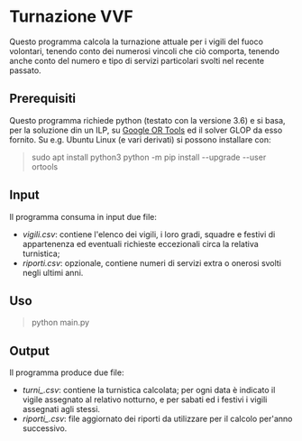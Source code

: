 # Turnazione VVF
Questo programma calcola la turnazione attuale per i vigili del fuoco volontari, tenendo conto dei numerosi vincoli che ciò comporta, tenendo anche conto del numero e tipo di servizi particolari svolti nel recente passato.

## Prerequisiti
Questo programma richiede python (testato con la versione 3.6) e si basa, per la soluzione din un ILP, su [Google OR Tools](https://developers.google.com/optimization) ed il solver GLOP da esso fornito.
Su e.g. Ubuntu Linux (e vari derivati) si possono installare con:
> sudo apt install python3
> python -m pip install --upgrade --user ortools

## Input
Il programma consuma in input due file:
* *vigili.csv*: contiene l'elenco dei vigili, i loro gradi, squadre e festivi di appartenenza ed eventuali richieste eccezionali circa la relativa turnistica;
* *riporti.csv*: opzionale, contiene numeri di servizi extra o onerosi svolti negli ultimi anni.

## Uso

> python main.py

## Output
Il programma produce due file:
* *turni_<anno>.csv*: contiene la turnistica calcolata; per ogni data è indicato il vigile assegnato al relativo notturno, e per sabati ed i festivi i vigili assegnati agli stessi.
* *riporti_<anno>.csv*: file aggiornato dei riporti da utilizzare per il calcolo per'anno successivo.